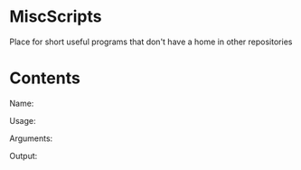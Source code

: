 # MiscScripts
Place for short useful programs that don't have a home in other repositories

# Contents

Name:

Usage:

Arguments:

Output:
